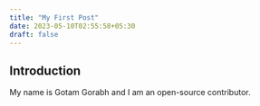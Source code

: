 ```yaml
---
title: "My First Post"
date: 2023-05-10T02:55:58+05:30
draft: false
---
```


## Introduction

My name is Gotam Gorabh and I am an open-source contributor.
